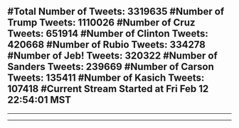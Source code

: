 #Total Number of Tweets: 3319635 
#Number of Trump Tweets: 1110026
#Number of Cruz Tweets: 651914
#Number of Clinton Tweets: 420668
#Number of Rubio Tweets: 334278
#Number of Jeb! Tweets: 320322
#Number of Sanders Tweets: 239669
#Number of Carson Tweets: 135411
#Number of Kasich Tweets: 107418
#Current Stream Started at Fri Feb 12 22:54:01 MST
---
---
---
